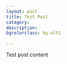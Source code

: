 ```yaml
---
layout: post
title: Test Post
category: 
description:
bgcolorclass: bg-alt1

---
```


Test post content
